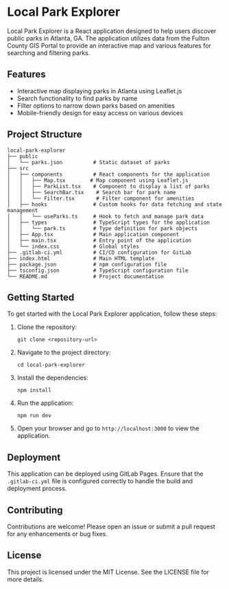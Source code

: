 # Local Park Explorer

Local Park Explorer is a React application designed to help users discover public parks in Atlanta, GA. The application utilizes data from the Fulton County GIS Portal to provide an interactive map and various features for searching and filtering parks.

## Features

- Interactive map displaying parks in Atlanta using Leaflet.js
- Search functionality to find parks by name
- Filter options to narrow down parks based on amenities
- Mobile-friendly design for easy access on various devices

## Project Structure

```
local-park-explorer
├── public
│   └── parks.json          # Static dataset of parks
├── src
│   ├── components          # React components for the application
│   │   ├── Map.tsx        # Map component using Leaflet.js
│   │   ├── ParkList.tsx    # Component to display a list of parks
│   │   ├── SearchBar.tsx    # Search bar for park name
│   │   └── Filter.tsx       # Filter component for amenities
│   ├── hooks               # Custom hooks for data fetching and state management
│   │   └── useParks.ts     # Hook to fetch and manage park data
│   ├── types               # TypeScript types for the application
│   │   └── park.ts         # Type definition for park objects
│   ├── App.tsx             # Main application component
│   ├── main.tsx            # Entry point of the application
│   └── index.css           # Global styles
├── .gitlab-ci.yml          # CI/CD configuration for GitLab
├── index.html              # Main HTML template
├── package.json            # npm configuration file
├── tsconfig.json           # TypeScript configuration file
└── README.md               # Project documentation
```

## Getting Started

To get started with the Local Park Explorer application, follow these steps:

1. Clone the repository:
   ```
   git clone <repository-url>
   ```

2. Navigate to the project directory:
   ```
   cd local-park-explorer
   ```

3. Install the dependencies:
   ```
   npm install
   ```

4. Run the application:
   ```
   npm run dev
   ```

5. Open your browser and go to `http://localhost:3000` to view the application.

## Deployment

This application can be deployed using GitLab Pages. Ensure that the `.gitlab-ci.yml` file is configured correctly to handle the build and deployment process.

## Contributing

Contributions are welcome! Please open an issue or submit a pull request for any enhancements or bug fixes.

## License

This project is licensed under the MIT License. See the LICENSE file for more details.